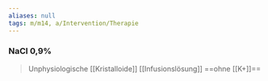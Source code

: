 ```yaml
---
aliases: null
tags: m/m14, a/Intervention/Therapie
---
```

### NaCl 0,9%
> Unphysiologische [[Kristalloide]] [[Infusionslösung]] ==ohne [[K+]]==